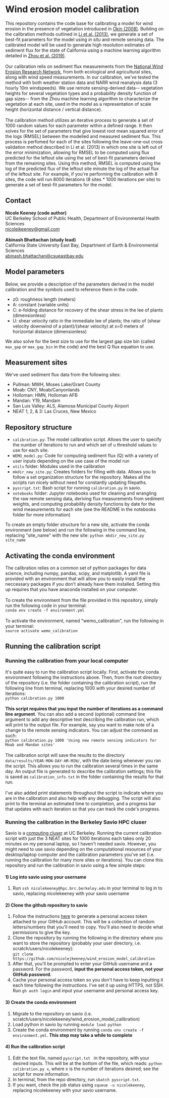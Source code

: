 # Wind erosion model calibration 

This repository contains the code base for calibrating a model for wind erosion in the presence of vegetation introduced in [Okin (2008)](https://www.researchgate.net/publication/248805022_A_new_model_of_wind_erosion_in_the_presence_of_vegetation). Building on the calibration methods outlined in [Li et al. (2013)](https://agupubs.onlinelibrary.wiley.com/doi/full/10.1002/jgrf.20040), we generate a set of best-fit parameters for the model using *in situ* and remote sensing data. The calibrated model will be used to generate high resolution estimates of sediment flux for the state of California using a machine learning algorithm detailed in [Zhou et al. (2019)](https://www.sciencedirect.com/science/article/abs/pii/S0034425719305401).<br><br>
Our calibration relis on sediment flux measurements from the [National Wind Erosion Research Network](https://winderosionnetwork.org/), from both ecological and agricultural sites, along with wind speed measurements. In our calibration, we've tested the method with both weather station data and NARR wind reanalysis data (3 hourly 10m windspeeds). We use remote sensing-derived data-- vegetation heights for several vegetation types and a probability density function of gap sizes-- from the Zhou machine learning algorithm to characterize the vegetation at each site, used in the model as a representation of scale height (horizontal distance / vertical distance).<br><br>
The calibration method utilizes an iterative process to generate a set of 1000 random values for each parameter within a defined range. It then solves for the set of parameters that give lowest root mean squared error of the logs (RMSEL) between the modelled and measured sediment flux. This process is perfomed for each of the sites following the leave-one-out cross validation method described in Li et al. (2013) in which one site is left out of the error minimization, allowing for RMSEL to be computed using flux predicted for the leftout site using the set of best-fit parameters derived from the remaining sites. Using this method, RMSEL is computed using the log of the predicted flux of the leftout site minute the log of the actual flux of the leftout site. For example, if you're performing the calibration with 8 sites, the code will run 8000 iterations (8 sites * 1000 iterations per site) to generate a set of best-fit parameters for the model. 

## Contact 
**Nicole Keeney (code author)**<br>
UC Berkeley School of Public Health, Department of Environmental Health Sciences<br>
nicolejkeeney@gmail.com<br><br>
**Abinash Bhattachan (study lead)**<br>
California State University East Bay, Department of Earth & Environmental Sciences<br>
abinash.bhattachan@csueastbay.edu

## Model parameters 
Below, we provide a description of the parameters derived in the model calibration and the symbols used to reference them in the code. 
 - z0: roughness length (meters)
 - A: constant (variable units) 
 - C: e-folding distance for recovery of the shear stress in the lee of plants (dimensionless)
 - U: shear velocity ratio in the immediate lee of plants; the ratio of (shear velocity downwind of a plant)/(shear velocity) at x=0 meters of horizontal distance (dimensionless)<br>

We also solve for the best size to use for the largest gap size bin (called `max_gap` or `max_gap_bin` in the code) and the best Q flux equation to use. 

## Measurement sites 
We've used sediment flux data from the following sites: 
 - Pullman: MWH, Moses Lake/Grant County
 - Moab: CNY, Moab/Canyonlands
 - Holloman: HMN, Holloman AFB
 - Mandan: Y19, Mandam
 - San Luis Valley: ALS, Alamosa Municipal County Airport
 - NEAT 1, 2, & 3: Las Cruces, New Mexico

## Repository structure
 - `calibration.py`: The model calibration script. Allows the user to specify the number of iterations to run and which set of u threshold values to use for each site.
 - `WEMO_model.py`: Code for computing sediment flux (Q) with a variety of user inputs depending on the use case of the model run 
 - `utils` folder: Modules used in the calibration 
 - `mkdir_new_site.py`: Creates folders for filling with data. Allows you to follow a set organization structure for the repository. Makes all the scripts run nicely without need for constantly updating filepaths.
 - `pyscript.txt`: Bash script for running `calibration.py` in savio. 
 - `notebooks` folder: Jupyter notebooks used for cleaning and wrangling the raw remote sensing data, deriving flux measurements from sediment weights, and computing probability density functions by date for the wind measurements for each site (see the README in the notebooks folder for more information)<br>

To create an empty folder structure for a new site, activate the conda environment (see below) and run the following in the command line, replacing "site_name" with the new site: `python mkdir_new_site.py site_name`


## Activating the conda environment 
The calibration relies on a common set of python packages for data science, including numpy, pandas, scipy, and matplotlib. A yaml file is provided with an environment that will allow you to easily install the neccessary packages if you don't already have them installed. Setting this up requires that you have anaconda installed on your computer. 
<br><br>To create the environment from the file provided in this repository, simply run the following code in your terminal: 
<br>`conda env create -f environment.yml` 
<br><br>To activate the environment, named "wemo_calibration", run the following in your terminal: 
<br>`source activate wemo_calibration`


## Running the calibration script 
### Running the calibration from your local computer 
It's quite easy to run the calibration script locally. First, activate the conda environment following the instructions above. Then, from the root directory of the repository (i.e. the folder containing the calibration script), run the following line from terminal, replacing 1000 with your desired number of iterations: 
<br>`python calibration.py 1000`<br><br>
**This script requires that you input the number of iterations as a command line argument**. You can also add a second (optional) command line argument to add any descriptive text describing the calibration run, which will print to the output file. For example, say you want to make note of a change to the remote sensing indicators. You can adjust the command as such: 
<br>`python calibration.py 1000 'Using new remote sensing indicators for Moab and Mandan sites'`<br><br> 
The calibration script will save the results to the directory `data/results/YEAR-MON-DAY-HR-MIN/`, with the date being whenever you ran the script. This allows you to run the calibration several times in the same day. An output file is generated to describe the calibration settings; this file is saved as `calibration_info.txt` in the folder containing the results for that run.<br><br>
I've also added print statements throughout the script to indicate where you are in the calibration and also help with any debugging. The script will also print to the terminal an estimated time to completion, and a progress bar that updates with each iteration so that you can track the code's progress. 

### Running the calibration in the Berkeley Savio HPC cluser 
Savio is a [computing cluser](https://research-it.berkeley.edu/services-projects/high-performance-computing-savio) at UC Berkeley. Running the current calibration script with just the 3 NEAT sites for 1000 iterations each takes only 20 minutes on my personal laptop, so I haven't needed savio. However, you might need to use savio depending on the computational resources of your desktop/laptop computer and the calibration parameters you've set (i.e. running the calibration for many more sites or iterations). You can clone this repository and run the calibration in savio using a few simple steps: 

#### 1) Log into savio using your username 
 1) Run `ssh nicolekeeney@hpc.brc.berkeley.edu` in your terminal to log in to savio, replacing nicolekeeney with your savio username
#### 2) Clone the github repository to savio
 1) Follow the instructions [here](https://docs.github.com/en/authentication/keeping-your-account-and-data-secure/creating-a-personal-access-token) to generate a personal access token attached to your GitHub account. This will be a collection of random letters/numbers that you'll need to copy. You'll also need to decide what permissions to give the key.
 2) Clone the repository by running the following in the directory where you want to store the repository (probably your user directory, i.e. scratch/users/nicolekeeney): <br>`git clone https://github.com/nicolejkeeney/wind_erosion_model_calibration` 
 3) After that, you'll be prompted to enter your GitHub username and a password. For the password, **input the personal access token, not your GitHub password.** 
 4) Cache your personal access token so you don't have to keep inputting it each time following the instructions. I've set it up using HTTPS, not SSH. Run `gh auth login` and input your username and personal access key.
#### 3) Create the conda environment 
 1) Migrate to the repository on savio (i.e. scratch/users/nicolekeeney/wind_erosion_model_calibration) 
 2) Load python in savio by running `module load python` 
 3) Create the conda environment by running `conda env create -f environment.yml`. **This step may take a while to complete** 
#### 4) Run the calibration script 
 1) Edit the text file, named `pyscript.txt ` in the repository, with your desired inputs. This will be at the bottom of the file, which reads: `python calibration.py x`, where x is the number of iterations desired; see the script for more information. 
 2) In terminal, from the repo directory, run `sbatch pyscript.txt`.
 3) If you want, check the job status using `squeue -u nicolekeeney`, replacing nicolekeeney with your savio username. 
